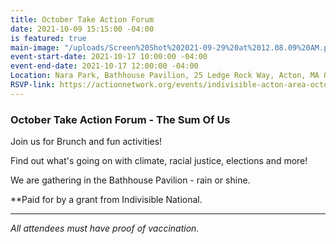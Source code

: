 ```yaml
---
title: October Take Action Forum
date: 2021-10-09 15:15:00 -04:00
is featured: true
main-image: "/uploads/Screen%20Shot%202021-09-29%20at%2012.08.09%20AM.png"
event-start-date: 2021-10-17 10:00:00 -04:00
event-end-date: 2021-10-17 12:00:00 -04:00
Location: Nara Park, Bathhouse Pavilion, 25 Ledge Rock Way, Acton, MA 01720
RSVP-link: https://actionnetwork.org/events/indivisible-acton-area-october-take-action-forum/?
---
```


###  October Take Action Forum - The Sum Of Us

Join us for Brunch and fun activities!

Find out what's going on with climate, racial justice, elections and more!

We are gathering in the Bathhouse Pavilion - rain or shine.

**Paid for by a grant from Indivisible National. 
 
---

*All attendees must have proof of vaccination.*